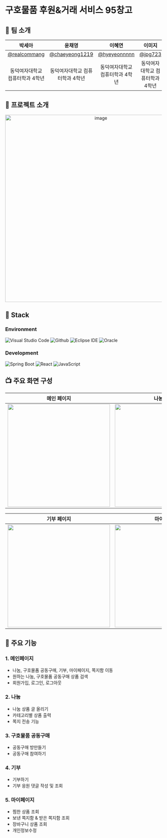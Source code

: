 # 구호물품 후원&거래 서비스 95창고

## 🙌 팀 소개

|**박세아**|**윤채영**|**이혜연**|**이미지**|          
|:---:|:---:|:---:|:---:|
| [@realcommang](https://github.com/realcommang)   |    [@chaeyeong1219](https://github.com/chaeyeong1219)  | [@hyeyeonnnnn](https://github.com/hyeyeonnnnn)  | [@jpg723](https://github.com/jpg723)  |
| 동덕여자대학교 컴퓨터학과 4학년 | 동덕여자대학교 컴퓨터학과 4학년 | 동덕여자대학교 컴퓨터학과 4학년 | 동덕여자대학교 컴퓨터학과 4학년 |
## 📑 프로젝트 소개
<div align="center">
  <img width="600" alt="image" src="https://github.com/jpg723/SoftwareProject/assets/86431761/5cca0af2-42f2-49f9-a6c0-6a12834adc77">
</div>

## 🔧 Stack
### Environment
![Visual Studio Code](https://img.shields.io/badge/Visual%20Studio%20Code-007ACC?style=for-the-badge&logo=Visual%20Studio%20Code&logoColor=white)
![Github](https://img.shields.io/badge/GitHub-181717?style=for-the-badge&logo=GitHub&logoColor=white) ![Eclipse IDE](https://img.shields.io/badge/Eclipse%20IDE-2C2255?style=for-the-badge&logo=Eclipse%20IDE&logoColor=white) ![Oracle](https://img.shields.io/badge/Oracle-F80000?style=for-the-badge&logo=Oracle&logoColor=white)               
### Development
![Spring Boot](https://img.shields.io/badge/Spring%20Boot-6DB33F?style=for-the-badge&logo=Spring%20Boot&logoColor=white)
![React](https://img.shields.io/badge/React-20232A?style=for-the-badge&logo=react&logoColor=61DAFB)
![JavaScript](https://img.shields.io/badge/JavaScript-F7DF1E?style=for-the-badge&logo=Javascript&logoColor=white)


## 📺 주요 화면 구성
|**메인 페이지**|**나눔 페이지**|**구호물품 공동구매 페이지**|
|:---:|:---:|:---:|
| <img width="329" src="https://github.com/jpg723/SoftwareProject/assets/86431761/660dc51e-6727-45cb-bc2e-1ab538570847"/> | <img width="329" src="https://github.com/jpg723/SoftwareProject/assets/86431761/f917cd18-212b-42bd-a2f4-60e0e0dc7615"/>  | <img width="329" src="https://github.com/jpg723/SoftwareProject/assets/86431761/7b04b07b-e31c-4172-8ab4-02381748e7f8"/> 

|**기부 페이지**|**마이페이지**|**구호물품 공동구매 상세 페이지**|  
|:---:|:---:|:---:|
| <img width="329" src="https://github.com/jpg723/SoftwareProject/assets/86431761/8097baad-5481-428a-9e2b-4e70c2538191"/>   | <img width="329" src="https://github.com/jpg723/SoftwareProject/assets/86431761/b2e2ef76-8f9c-4bc1-9c8a-f8423f6823cf"/>     | <img width="329" src="https://github.com/jpg723/SoftwareProject/assets/86431761/2e43e612-b4f0-47d0-9b8b-d22226287a18"/>

## 📌 주요 기능
### 1. 메인페이지
- 나눔, 구호물품 공동구매, 기부, 마이페이지, 쪽지함 이동
- 원하는 나눔, 구호물품 공동구매 상품 검색
- 회원가입, 로그인, 로그아웃
### 2. 나눔
- 나눔 상품 글 올리기
- 카테고리별 상품 출력
- 쪽지 전송 기능
### 3. 구호물품 공동구매
- 공동구매 방만들기
- 공동구매 참여하기
### 4. 기부
- 기부하기
- 기부 응원 댓글 작성 및 조회
### 5. 마이페이지
- 찜한 상품 조회
- 보낸 쪽지함 & 받은 쪽지함 조회
- 장바구니 상품 조회
- 개인정보수정
